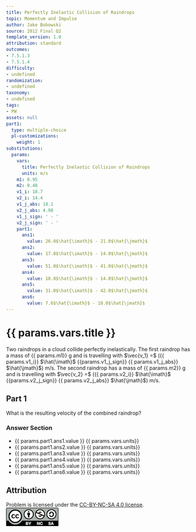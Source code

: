 ```yaml
---
title: Perfectly Inelastic Collision of Raindrops
topic: Momentum and Impulse
author: Jake Bobowski
source: 2012 Final Q2
template_version: 1.0
attribution: standard
outcomes:
- 7.5.1.3
- 7.5.1.4
difficulty:
- undefined
randomization:
- undefined
taxonomy:
- undefined
tags:
- PW
assets: null
part1:
  type: multiple-choice
  pl-customizations:
    weight: 1
substitutions:
  params:
    vars:
      title: Perfectly Inelastic Collision of Raindrops
      units: m/s
    m1: 0.95
    m2: 0.48
    v1_i: 18.7
    v2_i: 14.4
    v1_j_abs: 18.1
    v2_j_abs: 4.98
    v1_j_sign: ' - '
    v2_j_sign: ' - '
    part1:
      ans1:
        value: 26.0$\hat{\imath}$ - 21.0$\hat{\jmath}$
      ans2:
        value: 17.0$\hat{\imath}$ - 14.0$\hat{\jmath}$
      ans3:
        value: 51.0$\hat{\imath}$ - 41.0$\hat{\jmath}$
      ans4:
        value: 18.0$\hat{\imath}$ - 14.0$\hat{\jmath}$
      ans5:
        value: 31.0$\hat{\imath}$ - 42.0$\hat{\jmath}$
      ans6:
        value: 7.6$\hat{\imath}$ - 10.0$\hat{\jmath}$
---
```

# {{ params.vars.title }}
Two raindrops in a cloud collide perfectly inelastically. The first raindrop has a mass of {{ params.m1}} g and is travelling with $\vec{v_1} =$ ({{ params.v1_i}} $\hat{\imath}$ {{params.v1_j_sign}} {{ params.v1_j_abs}} $\hat{\jmath}$) m/s.
The second raindrop has a mass of {{ params.m2}} g and is travelling with $\vec{v_2} =$ ({{ params.v2_i}} $\hat{\imath}$ {{params.v2_j_sign}} {{ params.v2_j_abs}} $\hat{\jmath}$) m/s.

## Part 1

What is the resulting velocity of the combined raindrop?

### Answer Section

- {{ params.part1.ans1.value }} {{ params.vars.units}}
- {{ params.part1.ans2.value }} {{ params.vars.units}}
- {{ params.part1.ans3.value }} {{ params.vars.units}}
- {{ params.part1.ans4.value }} {{ params.vars.units}}
- {{ params.part1.ans5.value }} {{ params.vars.units}}
- {{ params.part1.ans6.value }} {{ params.vars.units}}

## Attribution

Problem is licensed under the [CC-BY-NC-SA 4.0 license](https://creativecommons.org/licenses/by-nc-sa/4.0/).<br> ![The Creative Commons 4.0 license requiring attribution-BY, non-commercial-NC, and share-alike-SA license.](https://raw.githubusercontent.com/firasm/bits/master/by-nc-sa.png)